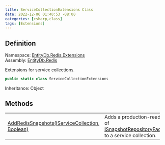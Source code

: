 ```yaml
---
title: ServiceCollectionExtensions Class
date: 2022-12-06 01:40:53 -08:00
categories: [csharp,class]
tags: [Extensions]
---
```


## Definition
Namespace: <a href='/posts/csharp.namespace.entitydb.redis.extensions/'>EntityDb.Redis.Extensions</a><br />
Assembly: <a href='/posts/csharp.assembly.entitydb.redis/'>EntityDb.Redis</a><br />

Extensions for service collections.

```cs
public static class ServiceCollectionExtensions
```
Inheritance: Object
## Methods
<table><tr><td><!--/posts/csharp.notimplemented.entitydb.redis.extensions.servicecollectionextensions.addredissnapshots/--><a href='#'>AddRedisSnapshots(IServiceCollection, Boolean)</a></td><td>
Adds a production-ready implementation of <a href='/posts/csharp.interface.entitydb.abstractions.snapshots.isnapshotrepositoryfactory-1/'>ISnapshotRepositoryFactory&lt;TSnapshot&gt;</a> to a service
collection.
</td></tr></table>

